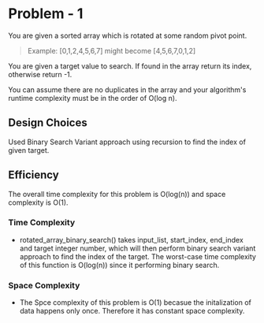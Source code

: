 # Problem - 1

You are given a sorted array which is rotated at some random pivot point.

> Example: [0,1,2,4,5,6,7] might become [4,5,6,7,0,1,2]

You are given a target value to search. If found in the array return its index, otherwise return -1.

You can assume there are no duplicates in the array and your algorithm's runtime complexity must be in the order of O(log n).

## Design Choices

Used Binary Search Variant approach using recursion to find the index of given target.

## Efficiency

The overall time complexity for this problem is O(log(n)) and space complexity is O(1).


### Time Complexity

* rotated_array_binary_search() takes input_list, start_index, end_index and target integer number, which will then perform binary search variant approach to find the index of the target. The worst-case time complexity of this function is O(log(n)) since it performing binary search.
	
### Space Complexity

* The Spce complexity of this problem is O(1) becasue the initalization of data happens only once. Therefore it has constant space complexity.
